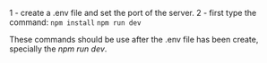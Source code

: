 1 - create a .env file and set the port of the server.
2 - first type the command:
    `npm install`
    `npm run dev`

These commands should be use after the .env file has been create, specially the *npm run dev*.
